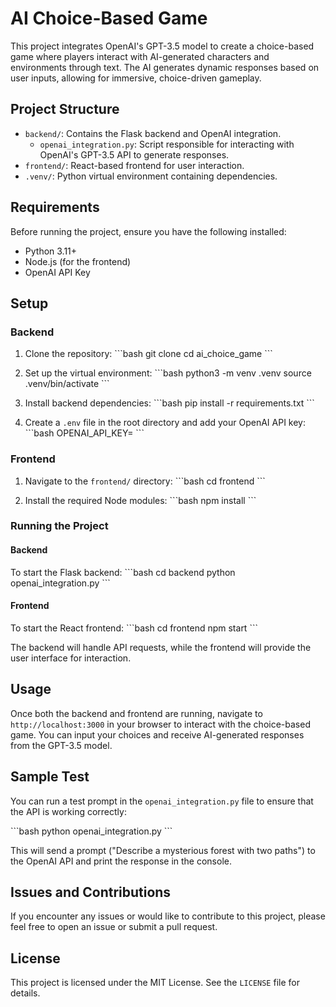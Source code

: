 
# AI Choice-Based Game

This project integrates OpenAI's GPT-3.5 model to create a choice-based game where players interact with AI-generated characters and environments through text. The AI generates dynamic responses based on user inputs, allowing for immersive, choice-driven gameplay.

## Project Structure

- `backend/`: Contains the Flask backend and OpenAI integration.
  - `openai_integration.py`: Script responsible for interacting with OpenAI's GPT-3.5 API to generate responses.
- `frontend/`: React-based frontend for user interaction.
- `.venv/`: Python virtual environment containing dependencies.

## Requirements

Before running the project, ensure you have the following installed:

- Python 3.11+
- Node.js (for the frontend)
- OpenAI API Key

## Setup

### Backend

1. Clone the repository:
   \`\`\`bash
   git clone <repository-url>
   cd ai_choice_game
   \`\`\`

2. Set up the virtual environment:
   \`\`\`bash
   python3 -m venv .venv
   source .venv/bin/activate
   \`\`\`

3. Install backend dependencies:
   \`\`\`bash
   pip install -r requirements.txt
   \`\`\`

4. Create a `.env` file in the root directory and add your OpenAI API key:
   \`\`\`bash
   OPENAI_API_KEY=<your-api-key>
   \`\`\`

### Frontend

1. Navigate to the `frontend/` directory:
   \`\`\`bash
   cd frontend
   \`\`\`

2. Install the required Node modules:
   \`\`\`bash
   npm install
   \`\`\`

### Running the Project

#### Backend

To start the Flask backend:
\`\`\`bash
cd backend
python openai_integration.py
\`\`\`

#### Frontend

To start the React frontend:
\`\`\`bash
cd frontend
npm start
\`\`\`

The backend will handle API requests, while the frontend will provide the user interface for interaction.

## Usage

Once both the backend and frontend are running, navigate to `http://localhost:3000` in your browser to interact with the choice-based game. You can input your choices and receive AI-generated responses from the GPT-3.5 model.

## Sample Test

You can run a test prompt in the `openai_integration.py` file to ensure that the API is working correctly:

\`\`\`bash
python openai_integration.py
\`\`\`

This will send a prompt ("Describe a mysterious forest with two paths") to the OpenAI API and print the response in the console.

## Issues and Contributions

If you encounter any issues or would like to contribute to this project, please feel free to open an issue or submit a pull request.

## License

This project is licensed under the MIT License. See the `LICENSE` file for details.
